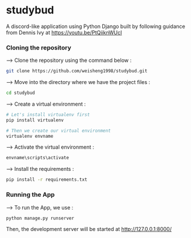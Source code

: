 # studybud
A discord-like application using Python Django built by following guidance from Dennis Ivy at https://youtu.be/PtQiiknWUcI

### Cloning the repository
--> Clone the repository using the command below :
```bash
git clone https://github.com/weisheng1998/studybud.git

```

--> Move into the directory where we have the project files : 
```bash
cd studybud

```

--> Create a virtual environment :
```bash
# Let's install virtualenv first
pip install virtualenv

# Then we create our virtual environment
virtualenv envname

```

--> Activate the virtual environment :
```bash
envname\scripts\activate

```

--> Install the requirements :
```bash
pip install -r requirements.txt

```


### Running the App

--> To run the App, we use :
```bash
python manage.py runserver

```

Then, the development server will be started at http://127.0.0.1:8000/

